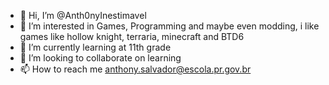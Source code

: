- 👋 Hi, I’m @Anth0nyInestimavel
- 👀 I’m interested in Games, Programming and maybe even modding, i like games like hollow knight, terraria, minecraft and BTD6
- 🌱 I’m currently learning at 11th grade
- 💞️ I’m looking to collaborate on learning
- 📫 How to reach me anthony.salvador@escola.pr.gov.br

<!---
Anth0nyInestimavel/Anth0nyInestimavel is a ✨ special ✨ repository because its `README.md` (this file) appears on your GitHub profile.
You can click the Preview link to take a look at your changes.
--->
